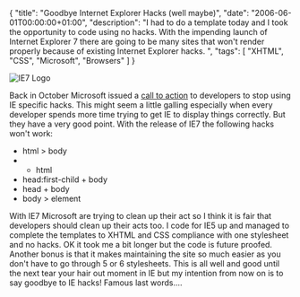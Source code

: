 {
  "title": "Goodbye Internet Explorer Hacks (well maybe)",
  "date": "2006-06-01T00:00:00+01:00",
  "description": "I had to do a template today and I took the opportunity to code using no hacks. With the impending launch of Internet Explorer 7 there are going to be many sites that won't render properly because of existing Internet Explorer hacks. ",
  "tags": [
    "XHTML",
    "CSS",
    "Microsoft",
    "Browsers"
  ]
}

![IE7 Logo][1]

Back in October Microsoft issued a [call to action][2] to developers to stop using IE specific hacks. This might seem a little galling especially when every developer spends more time trying to get IE to display things correctly. But they have a very good point. With the release of IE7 the following hacks won't work:

*   html > body
*   * html 
*   head:first-child + body 
*   head + body 
*   body > element 

With IE7 Microsoft are trying to clean up their act so I think it is fair that developers should clean up their acts too. I code for IE5 up and managed to complete the templates to XHTML and CSS compliance with one stylesheet and no hacks. OK it took me a bit longer but the code is future proofed. Another bonus is that it makes maintaining the site so much easier as you don't have to go through 5 or 6 stylesheets. This is all well and good until the next tear your hair out moment in IE but my intention from now on is to say goodbye to IE hacks! Famous last words....

[1]: /images/articles/ie7.jpg 
[2]: http://blogs.msdn.com/ie/archive/2005/10/12/480242.aspx
